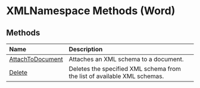 
# XMLNamespace Methods (Word)

## Methods



|**Name**|**Description**|
|:-----|:-----|
|[AttachToDocument](18af2ed2-2806-401a-4cca-9d8746f25082.md)|Attaches an XML schema to a document.|
|[Delete](a9cf0d05-8c9d-28ac-a25e-a29e47be103a.md)|Deletes the specified XML schema from the list of available XML schemas.|

